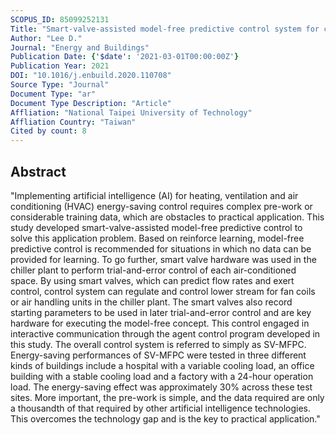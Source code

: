 ```yaml
---
SCOPUS_ID: 85099252131
Title: "Smart-valve-assisted model-free predictive control system for chiller plants"
Author: "Lee D."
Journal: "Energy and Buildings"
Publication Date: {'$date': '2021-03-01T00:00:00Z'}
Publication Year: 2021
DOI: "10.1016/j.enbuild.2020.110708"
Source Type: "Journal"
Document Type: "ar"
Document Type Description: "Article"
Affliation: "National Taipei University of Technology"
Affliation Country: "Taiwan"
Cited by count: 8
---
```


## Abstract
"Implementing artificial intelligence (AI) for heating, ventilation and air conditioning (HVAC) energy-saving control requires complex pre-work or considerable training data, which are obstacles to practical application. This study developed smart-valve-assisted model-free predictive control to solve this application problem. Based on reinforce learning, model-free predictive control is recommended for situations in which no data can be provided for learning. To go further, smart valve hardware was used in the chiller plant to perform trial-and-error control of each air-conditioned space. By using smart valves, which can predict flow rates and exert control, control system can regulate and control lower stream for fan coils or air handling units in the chiller plant. The smart valves also record starting parameters to be used in later trial-and-error control and are key hardware for executing the model-free concept. This control engaged in interactive communication through the agent control program developed in this study. The overall control system is referred to simply as SV-MFPC. Energy-saving performances of SV-MFPC were tested in three different kinds of buildings include a hospital with a variable cooling load, an office building with a stable cooling load and a factory with a 24-hour operation load. The energy-saving effect was approximately 30% across these test sites. More important, the pre-work is simple, and the data required are only a thousandth of that required by other artificial intelligence technologies. This overcomes the technology gap and is the key to practical application."
